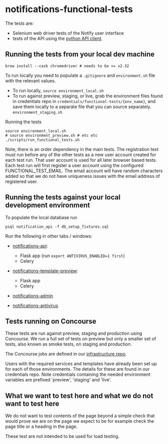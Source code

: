 # notifications-functional-tests

The tests are:

- Selenium web driver tests of the Notify user interface
- tests of the API using the [python API client](https://github.com/alphagov/notifications-python-client).

## Running the tests from your local dev machine

```shell
brew install --cask chromedriver # needs to be >= v2.32
```

To run locally you need to populate a `.gitignore` and `environment.sh` file with the relevant values.

- To run locally, `source environment_local.sh`
- To run against preview, staging, or live, grab the environment files found in credentials repo in `credentials/functional-tests/{env_name}`, and save them locally to a separate file that you can source separately. `environment_staging.sh`

Running the tests

```shell
source environment_local.sh
# source environment_preview.sh # etc etc
./scripts/run_functional_tests.sh
```

Note, there is an order dependency in the main tests. The registration test must run before any of the other tests as a new user account created for each test run. That user account is used for all later browser based tests. Each test run will first register a user account using the configured FUNCTIONAL_TEST_EMAIL. The email account will have random characters added so that we do not have uniqueness issues with the email address of registered user.

## Running the tests against your local development environment

To populate the local database run

```shell
psql notification_api -f db_setup_fixtures.sql
```

Run the following in other tabs / windows:

- [notifications-api](https://github.com/alphagov/notifications-api):
  - Flask app (run `export ANTIVIRUS_ENABLED=1 first`)
  - Celery

- [notifications-template-preview](https://github.com/alphagov/notifications-template-preview):
  - Flask app
  - Celery

- [notifications-admin](https://github.com/alphagov/notifications-admin)
- [notifications-antivirus](https://github.com/alphagov/notifications-antivirus)

## Tests running on Concourse

These tests are run against preview, staging and production using Concourse. We run a full set of tests on preview but only a smaller set of tests, also known as smoke tests, on staging and production.

The Concourse jobs are defined in our [infrastructure repo](https://github.com/alphagov/notifications-aws/blob/master/concourse/templates/functional-tests.yml.j2).

Users with the required services and templates have already been set up for each of those environments. The details for these are found in our credentials repo. Note credentials containing the needed environment variables are prefixed 'preview', 'staging' and 'live'.


## What we want to test here and what we do not want to test here
We do not want to test contents of the page beyond a simple check that would prove we are on the page we expect to be for example check the page title or a heading in the page.

These test are not intended to be used for load testing.

